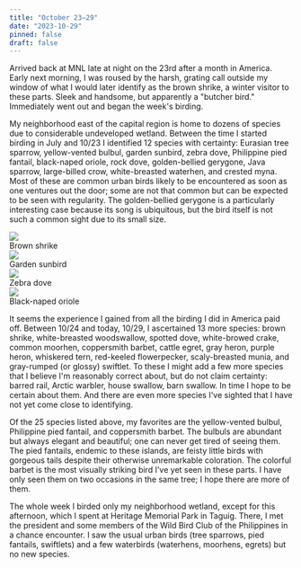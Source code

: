 ```yaml
---
title: "October 23–29"
date: "2023-10-29"
pinned: false
draft: false
---
```


Arrived back at MNL late at night on the 23rd after a month in America. Early next morning, I was roused by the harsh, grating call outside my window of what I would later identify as the brown shrike, a winter visitor to these parts. Sleek and handsome, but apparently a "butcher bird." Immediately went out and began the week's birding.

My neighborhood east of the capital region is home to dozens of species due to considerable undeveloped wetland. Between the time I started birding in July and 10/23 I identified 12 species with certainty: Eurasian tree sparrow, yellow-vented bulbul, garden sunbird, zebra dove, Philippine pied fantail, black-naped oriole, rock dove, golden-bellied gerygone, Java sparrow, large-billed crow, white-breasted waterhen, and crested myna. Most of these are common urban birds likely to be encountered as soon as one ventures out the door; some are not that common but can be expected to be seen with regularity. The golden-bellied gerygone is a particularly interesting case because its song is ubiquitous, but the bird itself is not such a common sight due to its small size.

<div class="row my-4">
  <div class="col-md-6">
    <img src="https://pbs.twimg.com/media/F_BWdrgbQAAI31m?format=jpg&name=large">
    <figcaption>Brown shrike</figcaption>
  </div>
  <div class="col-md-6">
    <img src="https://pbs.twimg.com/media/F995IyDbsAAUtSS?format=jpg&name=large">
    <figcaption>Garden sunbird</figcaption>
  </div>
  <div class="col-md-6">
    <img src="https://pbs.twimg.com/media/F-IM7npaEAALfR1?format=jpg&name=large">
    <figcaption>Zebra dove</figcaption>
  </div>
  <div class="col-md-6">
    <img src="https://pbs.twimg.com/media/F-c-VRGa8AAzmGA?format=jpg&name=large">
    <figcaption>Black-naped oriole</figcaption>
  </div>
</div>

It seems the experience I gained from all the birding I did in America paid off. Between 10/24 and today, 10/29, I ascertained 13 more species: brown shrike, white-breasted woodswallow, spotted dove, white-browed crake, common moorhen, coppersmith barbet, cattle egret, gray heron, purple heron, whiskered tern, red-keeled flowerpecker, scaly-breasted munia, and gray-rumped (or glossy) swiftlet. To these I might add a few more species that I believe I'm reasonably correct about, but do not claim certainty: barred rail, Arctic warbler, house swallow, barn swallow. In time I hope to be certain about them. And there are even more species I've sighted that I have not yet come close to identifying.

Of the 25 species listed above, my favorites are the yellow-vented bulbul, Philippine pied fantail, and coppersmith barbet. The bulbuls are abundant but always elegant and beautiful; one can never get tired of seeing them. The pied fantails, endemic to these islands, are feisty little birds with gorgeous tails despite their otherwise unremarkable coloration. The colorful barbet is the most visually striking bird I've yet seen in these parts. I have only seen them on two occasions in the same tree; I hope there are more of them.

The whole week I birded only my neighborhood wetland, except for this afternoon, which I spent at Heritage Memorial Park in Taguig. There, I met the president and some members of the Wild Bird Club of the Philippines in a chance encounter. I saw the usual urban birds (tree sparrows, pied fantails, swiftlets) and a few waterbirds (waterhens, moorhens, egrets) but no new species.
